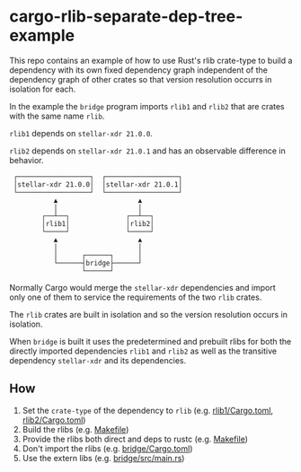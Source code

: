 # cargo-rlib-separate-dep-tree-example

This repo contains an example of how to use Rust's rlib crate-type to build a dependency with its own fixed dependency graph independent of the dependency graph of other crates so that version resolution occurrs in isolation for each.

In the example the `bridge` program imports `rlib1` and `rlib2` that are crates with the same name `rlib`.

`rlib1` depends on `stellar-xdr 21.0.0`.

`rlib2` depends on `stellar-xdr 21.0.1` and has an observable difference in behavior.

```
 ┌──────────────────┐  ┌──────────────────┐
 │stellar-xdr 21.0.0│  │stellar-xdr 21.0.1│
 └──────────────────┘  └──────────────────┘
           ▲                    ▲
           │                    │
        ┌──┴──┐              ┌──┴──┐
        │rlib1│              │rlib2│
        └─────┘              └─────┘
           ▲                    ▲
           │                    │
           │      ┌──────┐      │
           └──────┤bridge├──────┘
                  └──────┘
```

Normally Cargo would merge the `stellar-xdr` dependencies and import only one of them to service the requirements of the two `rlib` crates.

The `rlib` crates are built in isolation and so the version resolution occurs in isolation.

When `bridge` is built it uses the predetermined and prebuilt rlibs for both the directly imported dependencies `rlib1` and `rlib2` as well as the transitive dependency `stellar-xdr` and its dependencies.

## How

1. Set the `crate-type` of the dependency to `rlib` (e.g. [rlib1/Cargo.toml](./rlib1/Cargo.toml#7), [rlib2/Cargo.toml](./rlib2/Cargo.toml#7))
2. Build the rlibs (e.g. [Makefile](./Makefile#L2-L3))
3. Provide the rlibs both direct and deps to rustc (e.g. [Makefile](./Makefile#L4-L8))
4. Don't import the rlibs (e.g. [bridge/Cargo.toml](./bridge/Cargo.toml))
5. Use the extern libs (e.g. [bridge/src/main.rs](./bridge/src/main.rs#L2-L3))
